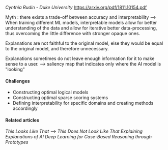 *Cynthia Rudin - Duke University*
https://arxiv.org/pdf/1811.10154.pdf


Myth : there exists a trade-off between accuracy and interpretability
--> When training different ML models, interpretable models allow for better understanding of the data and allow for iterative better data-processing, thus overcoming the little difference with stronger opaque ones.

Explanations are not faithful to the original model, else they would be equal to the original model, and therefore unnecessary.

Explanations sometimes do not leave enough information for it to make sense to a user.
--> saliency map that indicates only where the AI model is "looking"


#### Challenges 
* Constructing optimal logical models
* Constructing optimal sparse scoring systems
* Defining interpretability for specific domains and creating methods accordingly


#### Related articles
*This Looks Like That
--> This Does Not Look Like That
Explaining Explanations of AI
Deep Learning for Case-Based Reasoning through Prototypes*
